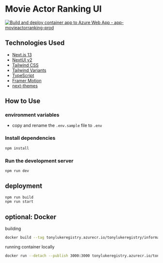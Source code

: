# Movie Actor Ranking UI
[![Build and deploy container app to Azure Web App - app-movieactorranking-prod](https://github.com/InformationRetrieval-Organization/MovieActorRankingUI/actions/workflows/main_app-movieactorranking-prod.yml/badge.svg)](https://github.com/InformationRetrieval-Organization/MovieActorRankingUI/actions/workflows/main_app-movieactorranking-prod.yml)

## Technologies Used

- [Next.js 13](https://nextjs.org/docs/getting-started)
- [NextUI v2](https://nextui.org/)
- [Tailwind CSS](https://tailwindcss.com/)
- [Tailwind Variants](https://tailwind-variants.org)
- [TypeScript](https://www.typescriptlang.org/)
- [Framer Motion](https://www.framer.com/motion/)
- [next-themes](https://github.com/pacocoursey/next-themes)

## How to Use

### environment variables
* copy and rename the `.env.sample` file to `.env`

### Install dependencies

```bash
npm install
```

### Run the development server

```bash
npm run dev
```

## deployment
```bash
npm run build
npm run start
```

## optional: Docker
building
```bash
docker build --tag tonylukeregistry.azurecr.io/tonylukeregistry/information-retrieval/ui:latest .
```

running container locally
```bash
docker run --detach --publish 3000:3000 tonylukeregistry.azurecr.io/tonylukeregistry/information-retrieval/ui:latest
```
